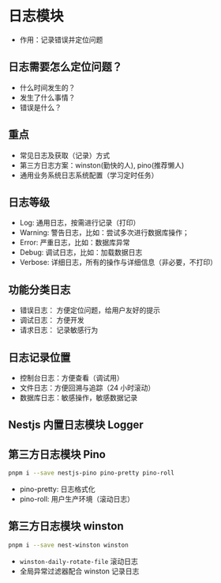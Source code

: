 # 日志模块

- 作用：记录错误并定位问题

## 日志需要怎么定位问题？

- 什么时间发生的？
- 发生了什么事情？
- 错误是什么？

## 重点

- 常见日志及获取（记录）方式
- 第三方日志方案：winston(勤快的人), pino(推荐懒人)
- 通用业务系统日志系统配置（学习定时任务）

## 日志等级

- Log: 通用日志，按需进行记录（打印）
- Warning: 警告日志，比如：尝试多次进行数据库操作；
- Error: 严重日志，比如：数据库异常
- Debug: 调试日志，比如：加载数据日志
- Verbose: 详细日志，所有的操作与详细信息（非必要，不打印）

## 功能分类日志

- 错误日志： 方便定位问题，给用户友好的提示
- 调试日志： 方便开发
- 请求日志： 记录敏感行为

## 日志记录位置

- 控制台日志：方便查看（调试用）
- 文件日志：方便回溯与追踪（24 小时滚动）
- 数据库日志：敏感操作，敏感数据记录

## Nestjs 内置日志模块 Logger

## 第三方日志模块 Pino

```sh
pnpm i --save nestjs-pino pino-pretty pino-roll
```

- pino-pretty: 日志格式化
- pino-roll: 用户生产环境（滚动日志）

## 第三方日志模块 winston

```sh
pnpm i --save nest-winston winston
```

- `winston-daily-rotate-file` 滚动日志
- 全局异常过滤器配合 winston 记录日志

